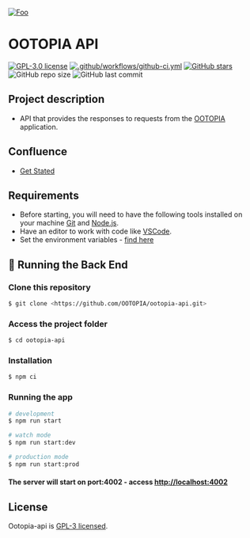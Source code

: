 [![Foo](https://static.wixstatic.com/media/ca276f_2ad7374dcb514aa78c9d35bd3e0c364f~mv2.png/v1/fill/w_295,h_87,al_c,q_85,usm_0.66_1.00_0.01/logo%20OO%2001%20horz%20blue%20small.webp)](https://www.ootopia.org/)

# OOTOPIA API

[![GPL-3.0 license](https://img.shields.io/badge/License-GPLv3-orange.svg)](https://github.com/OOTOPIA/ootopia-api/blob/staging/LICENSE)
[![.github/workflows/github-ci.yml](https://github.com/OOTOPIA/ootopia-api/actions/workflows/ci.yml/badge.svg?branch=develop)](https://github.com/OOTOPIA/ootopia-api/actions/workflows/github-ci.yml)
[![GitHub stars](https://img.shields.io/github/stars/OOTOPIA/ootopia-api)](https://github.com/OOTOPIA/ootopia-api/stargazers)
![GitHub repo size](https://img.shields.io/github/repo-size/OOTOPIA/ootopia-api)
![GitHub last commit](https://img.shields.io/github/last-commit/OOTOPIA/ootopia-api)


## Project description

- API that provides the responses to requests from the [OOTOPIA](https://github.com/OOTOPIA/ootopia-app) application.


## Confluence
- [Get Stated](https://devmagic.atlassian.net/wiki/spaces/~102890266/pages/2248540213/Get+Started+-+Ootopia)

## Requirements
- Before starting, you will need to have the following tools installed on your machine [Git](https://git-scm.com) and [Node.js](https://nodejs.org/en/). 
- Have an editor to work with code like [VSCode](https://code.visualstudio.com/).
- Set the environment variables - [find here](https://devmagic.atlassian.net/wiki/spaces/~102890266/pages/2225176585)


## 🎲 Running the Back End

### Clone this repository 
```bash
$ git clone <https://github.com/OOTOPIA/ootopia-api.git>
```

### Access the project folder
```bash
$ cd ootopia-api
```

### Installation
```bash
$ npm ci
```

### Running the app

```bash
# development
$ npm run start

# watch mode
$ npm run start:dev

# production mode
$ npm run start:prod
```
#### The server will start on port:4002 - access <http://localhost:4002>

## License

  Ootopia-api is [GPL-3 licensed](LICENSE).
